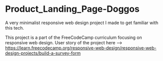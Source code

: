 # Product_Landing_Page-Doggos
A very minimalist responsive web design project I made to get familiar with this tech.

This project is a part of the FreeCodeCamp curriculum focusing on responsive web design.
User story of the project here --> https://learn.freecodecamp.org/responsive-web-design/responsive-web-design-projects/build-a-survey-form
